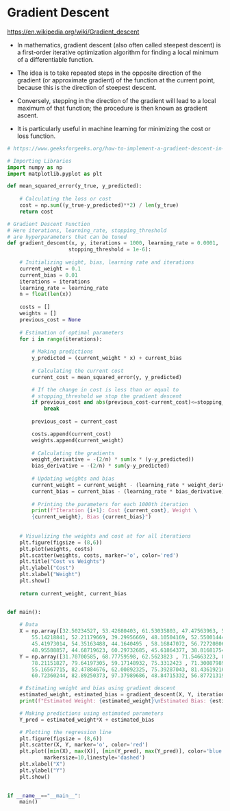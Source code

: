 # Gradient Descent

https://en.wikipedia.org/wiki/Gradient_descent

- In mathematics, gradient descent (also often called steepest descent) is a first-order iterative optimization algorithm for finding a local minimum of a differentiable function. 

- The idea is to take repeated steps in the opposite direction of the gradient (or approximate gradient) of the function at the current point, because this is the direction of steepest descent. 

- Conversely, stepping in the direction of the gradient will lead to a local maximum of that function; the procedure is then known as gradient ascent. 

- It is particularly useful in machine learning for minimizing the cost or loss function.

```python
# https://www.geeksforgeeks.org/how-to-implement-a-gradient-descent-in-python-to-find-a-local-minimum/

# Importing Libraries
import numpy as np
import matplotlib.pyplot as plt

def mean_squared_error(y_true, y_predicted):
	
	# Calculating the loss or cost
	cost = np.sum((y_true-y_predicted)**2) / len(y_true)
	return cost

# Gradient Descent Function
# Here iterations, learning_rate, stopping_threshold
# are hyperparameters that can be tuned
def gradient_descent(x, y, iterations = 1000, learning_rate = 0.0001, 
					stopping_threshold = 1e-6):
	
	# Initializing weight, bias, learning rate and iterations
	current_weight = 0.1
	current_bias = 0.01
	iterations = iterations
	learning_rate = learning_rate
	n = float(len(x))
	
	costs = []
	weights = []
	previous_cost = None
	
	# Estimation of optimal parameters 
	for i in range(iterations):
		
		# Making predictions
		y_predicted = (current_weight * x) + current_bias
		
		# Calculating the current cost
		current_cost = mean_squared_error(y, y_predicted)

		# If the change in cost is less than or equal to 
		# stopping_threshold we stop the gradient descent
		if previous_cost and abs(previous_cost-current_cost)<=stopping_threshold:
			break
		
		previous_cost = current_cost

		costs.append(current_cost)
		weights.append(current_weight)
		
		# Calculating the gradients
		weight_derivative = -(2/n) * sum(x * (y-y_predicted))
		bias_derivative = -(2/n) * sum(y-y_predicted)
		
		# Updating weights and bias
		current_weight = current_weight - (learning_rate * weight_derivative)
		current_bias = current_bias - (learning_rate * bias_derivative)
				
		# Printing the parameters for each 1000th iteration
		print(f"Iteration {i+1}: Cost {current_cost}, Weight \
		{current_weight}, Bias {current_bias}")
	
	
	# Visualizing the weights and cost at for all iterations
	plt.figure(figsize = (8,6))
	plt.plot(weights, costs)
	plt.scatter(weights, costs, marker='o', color='red')
	plt.title("Cost vs Weights")
	plt.ylabel("Cost")
	plt.xlabel("Weight")
	plt.show()
	
	return current_weight, current_bias


def main():
	
	# Data
	X = np.array([32.50234527, 53.42680403, 61.53035803, 47.47563963, 59.81320787,
		55.14218841, 52.21179669, 39.29956669, 48.10504169, 52.55001444,
		45.41973014, 54.35163488, 44.1640495 , 58.16847072, 56.72720806,
		48.95588857, 44.68719623, 60.29732685, 45.61864377, 38.81681754])
	Y = np.array([31.70700585, 68.77759598, 62.5623823 , 71.54663223, 87.23092513,
		78.21151827, 79.64197305, 59.17148932, 75.3312423 , 71.30087989,
		55.16567715, 82.47884676, 62.00892325, 75.39287043, 81.43619216,
		60.72360244, 82.89250373, 97.37989686, 48.84715332, 56.87721319])

	# Estimating weight and bias using gradient descent
	estimated_weight, estimated_bias = gradient_descent(X, Y, iterations=2000)
	print(f"Estimated Weight: {estimated_weight}\nEstimated Bias: {estimated_bias}")

	# Making predictions using estimated parameters
	Y_pred = estimated_weight*X + estimated_bias

	# Plotting the regression line
	plt.figure(figsize = (8,6))
	plt.scatter(X, Y, marker='o', color='red')
	plt.plot([min(X), max(X)], [min(Y_pred), max(Y_pred)], color='blue',markerfacecolor='red',
			markersize=10,linestyle='dashed')
	plt.xlabel("X")
	plt.ylabel("Y")
	plt.show()

	
if __name__=="__main__":
	main()
```

